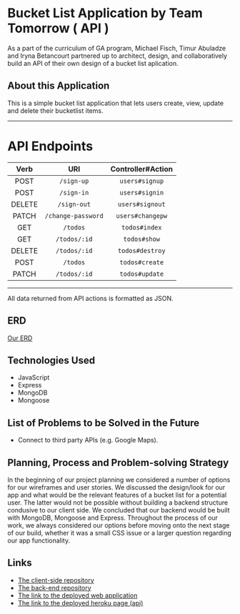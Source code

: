 # Bucket List Application by Team Tomorrow ( API )

As a part of the curriculum of GA program, Michael Fisch, Timur Abuladze and Iryna Betancourt partnered up to architect, design, and collaboratively build an API of their own design of a bucket list aplication.

## About this Application

This is a simple bucket list application that lets users create, view, update and delete their bucketlist items.


---

# API Endpoints

| Verb          | URI                   | Controller#Action    |
| :-----------: |:---------------------:| :-------------------:|
| POST          | `/sign-up`            |  `users#signup`      |
| POST          | `/sign-in`            |  `users#signin`      |
| DELETE        | `/sign-out`           |  `users#signout`     |
| PATCH         | `/change-password`    |  `users#changepw`    |
| GET           | `/todos`              |  `todos#index`       |
| GET           | `/todos/:id`          |  `todos#show`        |
| DELETE        | `/todos/:id`          | `todos#destroy`      |
| POST          | `/todos`              | `todos#create`       |
| PATCH         | `/todos/:id`          | `todos#update`       |

---

All data returned from API actions is formatted as JSON.

## ERD

[Our ERD](https://i.imgur.com/gYi7nz8.jpg)

## Technologies Used

- JavaScript
- Express
- MongoDB
- Mongoose

## List of Problems to be Solved in the Future

- Connect to third party APIs (e.g. Google Maps).

## Planning, Process and Problem-solving Strategy

In the beginning of our project planning we considered a number of options
for our wireframes and user stories. We discussed the design/look for our app
and what would be the relevant features of a bucket list for a potential user.
The latter would not be possible without building a backend structure condusive
to our client side. We concluded that our backend would be built with MongoDB,
Mongoose and Express. Throughout the process of our work, we always considered
our options before moving onto the next stage of our build, whether it was a
small CSS issue or a larger question regarding our app functionality.

## Links

- [The client-side repository](https://github.com/Team-Tomorrow/Bucket_list_client)
- [The back-end repository](https://github.com/Team-Tomorrow/Bucket_list_api)
- [The link to the deployed web application](https://team-tomorrow.github.io/Bucket_list_client/)
- [The link to the deployed heroku page (api)](https://bucket-list-wdi.herokuapp.com/)
